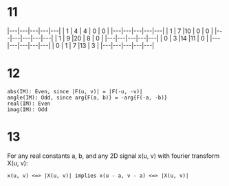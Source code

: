 # 11

|---|---|---|---|---|
| 1 | 4 | 4 | 0 | 0 |
|---|---|---|---|---|
| 1 | 7 |10 | 0 | 0 |
|---|---|---|---|---|
| 1 | 9 |20 | 8 | 0 |
|---|---|---|---|---|
| 0 | 3 |14 |11 | 0 |
|---|---|---|---|---|
| 0 | 1 | 7 |13 | 3 |
|---|---|---|---|---|

# 12

```
abs(IM): Even, since |F(u, v)| = |F(-u, -v)|
angle(IM): Odd, since arg{F(a, b)} = -arg{F(-a, -b)}
real(IM): Even
imag(IM): Odd
```

# 13

For any real constants a, b, and any 2D signal x(u, v) with fourier transform X(u, v):

```
x(u, v) <=> |X(u, v)| implies x(u - a, v - a) <=> |X(u, v)|
```
